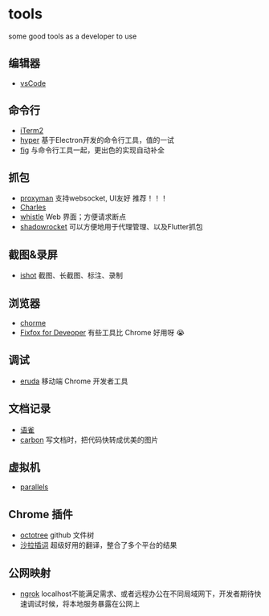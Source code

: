 # tools

some good tools as a developer to use

## 编辑器

- [vsCode](https://code.visualstudio.com/)

## 命令行

- [iTerm2](https://iterm2.com/)
- [hyper](https://hyper.is/) 基于Electron开发的命令行工具，值的一试
- [fig](https://fig.io/) 与命令行工具一起，更出色的实现自动补全

## 抓包

- [proxyman](https://proxyman.io/) 支持websocket, UI友好 推荐！！！
- [Charles](https://www.charlesproxy.com/)
- [whistle](https://github.com/avwo/whistle) Web 界面；方便请求断点
- [shadowrocket](https://apps.apple.com/hk/app/shadowrocket/id932747118?platform=iphone) 可以方便地用于代理管理、以及Flutter抓包

## 截图&录屏
- [ishot](https://apps.apple.com/cn/app/ishot-%E4%BC%98%E7%A7%80%E7%9A%84%E6%88%AA%E5%9B%BE%E5%BD%95%E5%B1%8F%E5%B7%A5%E5%85%B7/id1485844094?mt=12) 截图、长截图、标注、录制

## 浏览器

- [chorme](https://www.google.com/chrome/)
- [Fixfox for Deveoper](https://www.mozilla.org/zh-CN/firefox/developer/) 有些工具比 Chrome 好用呀 😭

## 调试

- [eruda](https://github.com/liriliri/eruda) 移动端 Chrome 开发者工具

## 文档记录

- [语雀](https://www.yuque.com/)
- [carbon](https://github.com/carbon-app/carbon) 写文档时，把代码快转成优美的图片

## 虚拟机

- [parallels](https://www.parallels.cn/)

## Chrome 插件

- [octotree](https://github.com/ovity/octotree) github 文件树
- [沙拉插词](https://chrome.google.com/webstore/detail/%E6%B2%99%E6%8B%89%E6%9F%A5%E8%AF%8D-%E8%81%9A%E5%90%88%E8%AF%8D%E5%85%B8%E5%88%92%E8%AF%8D%E7%BF%BB%E8%AF%91/cdonnmffkdaoajfknoeeecmchibpmkmg) 超级好用的翻译，整合了多个平台的结果

## 公网映射
- [ngrok](https://ngrok.com/) localhost不能满足需求、或者远程办公在不同局域网下，开发者期待快速调试时候，将本地服务暴露在公网上
